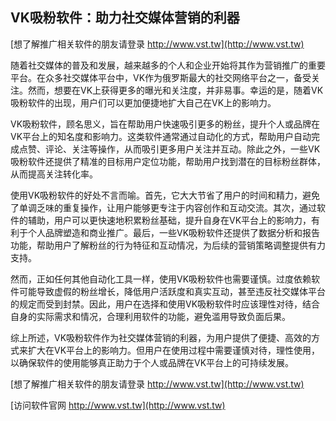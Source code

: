 ## **VK吸粉软件：助力社交媒体营销的利器**

[想了解推广相关软件的朋友请登录 http://www.vst.tw](http://www.vst.tw)

随着社交媒体的普及和发展，越来越多的个人和企业开始将其作为营销推广的重要平台。在众多社交媒体平台中，VK作为俄罗斯最大的社交网络平台之一，备受关注。然而，想要在VK上获得更多的曝光和关注度，并非易事。幸运的是，随着VK吸粉软件的出现，用户们可以更加便捷地扩大自己在VK上的影响力。

VK吸粉软件，顾名思义，旨在帮助用户快速吸引更多的粉丝，提升个人或品牌在VK平台上的知名度和影响力。这类软件通常通过自动化的方式，帮助用户自动完成点赞、评论、关注等操作，从而吸引更多用户关注并互动。除此之外，一些VK吸粉软件还提供了精准的目标用户定位功能，帮助用户找到潜在的目标粉丝群体，从而提高关注转化率。

使用VK吸粉软件的好处不言而喻。首先，它大大节省了用户的时间和精力，避免了单调乏味的重复操作，让用户能够更专注于内容创作和互动交流。其次，通过软件的辅助，用户可以更快速地积累粉丝基础，提升自身在VK平台上的影响力，有利于个人品牌塑造和商业推广。最后，一些VK吸粉软件还提供了数据分析和报告功能，帮助用户了解粉丝的行为特征和互动情况，为后续的营销策略调整提供有力支持。

然而，正如任何其他自动化工具一样，使用VK吸粉软件也需要谨慎。过度依赖软件可能导致虚假的粉丝增长，降低用户活跃度和真实互动，甚至违反社交媒体平台的规定而受到封禁。因此，用户在选择和使用VK吸粉软件时应该理性对待，结合自身的实际需求和情况，合理利用软件的功能，避免滥用导致负面后果。

综上所述，VK吸粉软件作为社交媒体营销的利器，为用户提供了便捷、高效的方式来扩大在VK平台上的影响力。但用户在使用过程中需要谨慎对待，理性使用，以确保软件的使用能够真正助力于个人或品牌在VK平台上的可持续发展。

[想了解推广相关软件的朋友请登录 http://www.vst.tw](http://www.vst.tw)


[访问软件官网 http://www.vst.tw](http://www.vst.tw)
